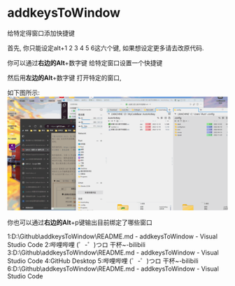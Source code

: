 # addkeysToWindow
给特定得窗口添加快捷键

首先, 你只能设定alt+1 2 3 4 5 6这六个键, 如果想设定更多请去改原代码.


你可以通过**右边的Alt**+数字键 给特定窗口设置一个快捷键

然后用**左边的Alt**+数字键 打开特定的窗口,

如下图所示:
![截图说明](./screenshots.gif)



你也可以通过**右边的Alt**+p键输出目前绑定了哪些窗口

1:D:\Github\addkeysToWindow\README.md - addkeysToWindow - Visual Studio Code
2:哔哩哔哩 (゜-゜)つロ 干杯~-bilibili
3:D:\Github\addkeysToWindow\README.md - addkeysToWindow - Visual Studio Code
4:GitHub Desktop
5:哔哩哔哩 (゜-゜)つロ 干杯~-bilibili
6:D:\Github\addkeysToWindow\README.md - addkeysToWindow - Visual Studio Code
